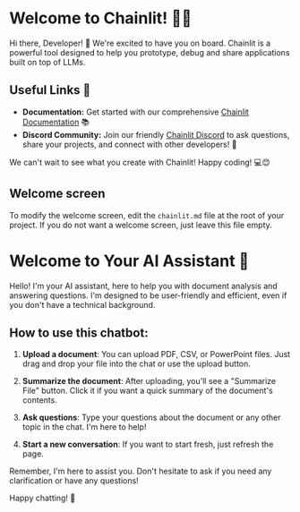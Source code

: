# Welcome to Chainlit! 🚀🤖

Hi there, Developer! 👋 We're excited to have you on board. Chainlit is a powerful tool designed to help you prototype, debug and share applications built on top of LLMs.

## Useful Links 🔗

- **Documentation:** Get started with our comprehensive [Chainlit Documentation](https://docs.chainlit.io) 📚
- **Discord Community:** Join our friendly [Chainlit Discord](https://discord.gg/k73SQ3FyUh) to ask questions, share your projects, and connect with other developers! 💬

We can't wait to see what you create with Chainlit! Happy coding! 💻😊

## Welcome screen

To modify the welcome screen, edit the `chainlit.md` file at the root of your project. If you do not want a welcome screen, just leave this file empty.
# Welcome to Your AI Assistant 👋

Hello! I'm your AI assistant, here to help you with document analysis and answering questions. I'm designed to be user-friendly and efficient, even if you don't have a technical background.

## How to use this chatbot:

1. **Upload a document**: You can upload PDF, CSV, or PowerPoint files. Just drag and drop your file into the chat or use the upload button.

2. **Summarize the document**: After uploading, you'll see a "Summarize File" button. Click it if you want a quick summary of the document's contents.

3. **Ask questions**: Type your questions about the document or any other topic in the chat. I'm here to help!

4. **Start a new conversation**: If you want to start fresh, just refresh the page.

Remember, I'm here to assist you. Don't hesitate to ask if you need any clarification or have any questions!

Happy chatting! 🚀
